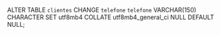 
ALTER TABLE `clientes` CHANGE `telefone` `telefone` VARCHAR(150) CHARACTER SET utf8mb4 COLLATE utf8mb4_general_ci NULL DEFAULT NULL;
